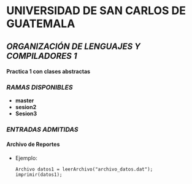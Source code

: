 # **UNIVERSIDAD DE SAN CARLOS DE GUATEMALA**
## *ORGANIZACIÓN DE LENGUAJES Y COMPILADORES 1*

#### **Practica 1 con clases abstractas**

### _RAMAS DISPONIBLES_
* **master**
* **sesion2**
* **Sesion3** 

### _ENTRADAS ADMITIDAS_

#### **Archivo de Reportes**
- Ejemplo:
	```
	Archivo datos1 = leerArchivo("archivo_datos.dat");
	imprimir(datos1);
	```
